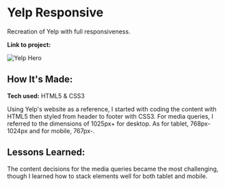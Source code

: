 # Yelp Responsive
Recreation of Yelp with full responsiveness.

**Link to project:**

![Yelp Hero](file:///Users/Grey/Desktop/rc/week-6/mock-yelp/yelp-ss%20copy.png?raw=true)

## How It's Made:

**Tech used:** HTML5 & CSS3

Using Yelp's website as a reference, I started with coding the content with HTML5 then styled from header to footer with CSS3. For media queries, I referred to the dimensions of 1025px+ for desktop. As for tablet, 768px-1024px and for mobile, 767px-.

## Lessons Learned:

The content decisions for the media queries became the most challenging, though I learned how to stack elements well for both tablet and mobile.
